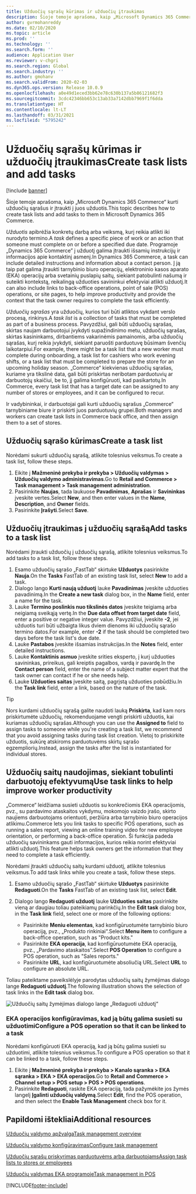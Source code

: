 ```yaml
---
title: Užduočių sąrašų kūrimas ir užduočių įtraukimas
description: Šioje temoje aprašoma, kaip „Microsoft Dynamics 365 Commerce“ kurti užduočių sąrašus ir įtraukti į juos užduotis.
author: gvrmohanreddy
ms.date: 02/10/2020
ms.topic: article
ms.prod: ''
ms.technology: ''
ms.search.form: ''
audience: Application User
ms.reviewer: v-chgri
ms.search.region: Global
ms.search.industry: ''
ms.author: gmohanv
ms.search.validFrom: 2020-02-03
ms.dyn365.ops.version: Release 10.0.9
ms.openlocfilehash: a0e49d1eced3bb62e78c630b137a5b86121682f3
ms.sourcegitcommit: 3cdc42346bb653c13ab33a7142dbb7969f1f6dda
ms.translationtype: HT
ms.contentlocale: lt-LT
ms.lasthandoff: 03/31/2021
ms.locfileid: "5795242"
---
```

# <a name="create-task-lists-and-add-tasks"></a><span data-ttu-id="10d99-103">Užduočių sąrašų kūrimas ir užduočių įtraukimas</span><span class="sxs-lookup"><span data-stu-id="10d99-103">Create task lists and add tasks</span></span>

[!include [banner](includes/banner.md)]

<span data-ttu-id="10d99-104">Šioje temoje aprašoma, kaip „Microsoft Dynamics 365 Commerce“ kurti užduočių sąrašus ir įtraukti į juos užduotis.</span><span class="sxs-lookup"><span data-stu-id="10d99-104">This topic describes how to create task lists and add tasks to them in Microsoft Dynamics 365 Commerce.</span></span>

<span data-ttu-id="10d99-105">*Užduotis* apibrėžia konkretų darbą arba veiksmą, kurį reikia atlikti iki nurodyto termino.</span><span class="sxs-lookup"><span data-stu-id="10d99-105">A *task* defines a specific piece of work or an action that someone must complete on or before a specified due date.</span></span> <span data-ttu-id="10d99-106">Programoje „Dynamics 365 Commerce” į užduotį galima įtraukti išsamių instrukcijų ir informacijos apie kontaktinį asmenį.</span><span class="sxs-lookup"><span data-stu-id="10d99-106">In Dynamics 365 Commerce, a task can include detailed instructions and information about a contact person.</span></span> <span data-ttu-id="10d99-107">Į ją taip pat galima įtraukti tarnybinio biuro operacijų, elektroninio kasos aparato (EKA) operacijų arba svetainių puslapių saitų, siekiant patobulinti našumą ir suteikti kontekstą, reikalingą užduoties savininkui efektyviai atlikti užduotį.</span><span class="sxs-lookup"><span data-stu-id="10d99-107">It can also include links to back-office operations, point of sale (POS) operations, or site pages, to help improve productivity and provide the context that the task owner requires to complete the task efficiently.</span></span>

<span data-ttu-id="10d99-108">*Užduočių sąrašas* yra užduočių, kurios turi būti atliktos vykdant verslo procesą, rinkinys.</span><span class="sxs-lookup"><span data-stu-id="10d99-108">A *task list* is a collection of tasks that must be completed as part of a business process.</span></span> <span data-ttu-id="10d99-109">Pavyzdžiui, gali būti užduočių sąrašas, skirtas naujam darbuotojui įvykdyti supažindinimo metu, užduočių sąrašas, skirtas kasininkams, dirbantiems vakarinėmis pamainomis, arba užduočių sąrašas, kurį reikia įvykdyti, siekiant paruošti parduotuvę būsimam švenčių laikotarpiui.</span><span class="sxs-lookup"><span data-stu-id="10d99-109">For example, there might be a task list that a new worker must complete during onboarding, a task list for cashiers who work evening shifts, or a task list that must be completed to prepare the store for an upcoming holiday season.</span></span> <span data-ttu-id="10d99-110">„Commerce“ kiekvienas užduočių sąrašas, kuriame yra tikslinė data, gali būti priskirtas neribotam parduotuvių ar darbuotojų skaičiui, be to, jį galima konfigūruoti, kad pasikartotų.</span><span class="sxs-lookup"><span data-stu-id="10d99-110">In Commerce, every task list that has a target date can be assigned to any number of stores or employees, and it can be configured to recur.</span></span>

<span data-ttu-id="10d99-111">Ir vadybininkai, ir darbuotojai gali kurti užduočių sąrašus „Commerce“ tarnybiniame biure ir priskirti juos parduotuvių grupei.</span><span class="sxs-lookup"><span data-stu-id="10d99-111">Both managers and workers can create task lists in Commerce back office, and then assign them to a set of stores.</span></span>

## <a name="create-a-task-list"></a><span data-ttu-id="10d99-112">Užduočių sąrašo kūrimas</span><span class="sxs-lookup"><span data-stu-id="10d99-112">Create a task list</span></span>

<span data-ttu-id="10d99-113">Norėdami sukurti užduočių sąrašą, atlikite tolesnius veiksmus.</span><span class="sxs-lookup"><span data-stu-id="10d99-113">To create a task list, follow these steps.</span></span>

1. <span data-ttu-id="10d99-114">Eikite į **Mažmeninė prekyba ir prekyba \> Užduočių valdymas \> Užduočių valdymo administravimas**.</span><span class="sxs-lookup"><span data-stu-id="10d99-114">Go to **Retail and Commerce \> Task management \> Task management administration**.</span></span>
1. <span data-ttu-id="10d99-115">Pasirinkite **Naujas**, tada laukuose **Pavadinimas**, **Aprašas** ir **Savininkas** įveskite vertes.</span><span class="sxs-lookup"><span data-stu-id="10d99-115">Select **New**, and then enter values in the **Name**, **Description**, and **Owner** fields.</span></span>
1. <span data-ttu-id="10d99-116">Pasirinkite **Įrašyti**.</span><span class="sxs-lookup"><span data-stu-id="10d99-116">Select **Save**.</span></span>

## <a name="add-tasks-to-a-task-list"></a><span data-ttu-id="10d99-117">Užduočių įtraukimas į užduočių sąrašą</span><span class="sxs-lookup"><span data-stu-id="10d99-117">Add tasks to a task list</span></span>

<span data-ttu-id="10d99-118">Norėdami įtraukti užduočių į užduočių sąrašą, atlikite tolesnius veiksmus.</span><span class="sxs-lookup"><span data-stu-id="10d99-118">To add tasks to a task list, follow these steps.</span></span>
 
1. <span data-ttu-id="10d99-119">Esamo užduočių sąrašo „FastTab“ skirtuke **Užduotys** pasirinkite **Nauja**.</span><span class="sxs-lookup"><span data-stu-id="10d99-119">On the **Tasks** FastTab of an existing task list, select **New** to add a task.</span></span>
1. <span data-ttu-id="10d99-120">Dialogo lango **Kurti naują užduotį** lauke **Pavadinimas** įveskite užduoties pavadinimą.</span><span class="sxs-lookup"><span data-stu-id="10d99-120">In the **Create a new task** dialog box, in the **Name** field, enter a name for the task.</span></span>
1. <span data-ttu-id="10d99-121">Lauke **Termino poslinkis nuo tikslinės datos** įveskite teigiamą arba neigiamą sveikąją vertę.</span><span class="sxs-lookup"><span data-stu-id="10d99-121">In the **Due data offset from target date** field, enter a positive or negative integer value.</span></span> <span data-ttu-id="10d99-122">Pavyzdžiui, įveskite **-2**, jei užduotis turi būti užbaigta likus dviem dienoms iki užduočių sąrašo termino datos.</span><span class="sxs-lookup"><span data-stu-id="10d99-122">For example, enter **-2** if the task should be completed two days before the task list's due date.</span></span>
1. <span data-ttu-id="10d99-123">Lauke **Pastabos** įveskite išsamias instrukcijas.</span><span class="sxs-lookup"><span data-stu-id="10d99-123">In the **Notes** field, enter detailed instructions.</span></span>
1. <span data-ttu-id="10d99-124">Lauke **Kontaktinis asmuo** įveskite srities eksperto, į kurį užduoties savininkas, prireikus, gali kreiptis pagalbos, vardą ir pavardę.</span><span class="sxs-lookup"><span data-stu-id="10d99-124">In the **Contact person** field, enter the name of a subject matter expert that the task owner can contact if he or she needs help.</span></span>
1. <span data-ttu-id="10d99-125">Lauke **Užduoties saitas** įveskite saitą, pagrįstą užduoties pobūdžiu.</span><span class="sxs-lookup"><span data-stu-id="10d99-125">In the **Task link** field, enter a link, based on the nature of the task.</span></span>

> [!TIP]
> <span data-ttu-id="10d99-126">Nors kurdami užduočių sąrašą galite naudoti lauką **Priskirta**, kad kam nors priskirtumėte užduočių, rekomenduojame vengti priskirti užduotis, kai kuriamas užduočių sąrašas.</span><span class="sxs-lookup"><span data-stu-id="10d99-126">Although you can use the **Assigned to** field to assign tasks to someone while you're creating a task list, we recommend that you avoid assigning tasks during task list creation.</span></span> <span data-ttu-id="10d99-127">Vietoj to priskirkite užduotis, sukūrę atskiroms parduotuvėms skirtų sąrašo egzempliorių.</span><span class="sxs-lookup"><span data-stu-id="10d99-127">Instead, assign the tasks after the list is instantiated for individual stores.</span></span>

## <a name="use-task-links-to-help-improve-worker-productivity"></a><span data-ttu-id="10d99-128">Užduočių saitų naudojimas, siekiant tobulinti darbuotojų efektyvumą</span><span class="sxs-lookup"><span data-stu-id="10d99-128">Use task links to help improve worker productivity</span></span>

<span data-ttu-id="10d99-129">„Commerce“ leidžiama susieti užduotis su konkrečiomis EKA operacijomis, pvz., su pardavimo ataskaitos vykdymu, mokomojo vaizdo įrašo, skirto naujiems darbuotojams orientuoti, peržiūra arba tarnybinio biuro operacijos atlikimu.</span><span class="sxs-lookup"><span data-stu-id="10d99-129">Commerce lets you link tasks to specific POS operations, such as running a sales report, viewing an online training video for new employee orientation, or performing a back-office operation.</span></span> <span data-ttu-id="10d99-130">Ši funkcija padeda užduočių savininkams gauti informacijos, kurios reikia norint efektyviai atlikti užduotį.</span><span class="sxs-lookup"><span data-stu-id="10d99-130">This feature helps task owners get the information that they need to complete a task efficiently.</span></span>

<span data-ttu-id="10d99-131">Norėdami įtraukti užduočių saitų kurdami užduotį, atlikite tolesnius veiksmus.</span><span class="sxs-lookup"><span data-stu-id="10d99-131">To add task links while you create a task, follow these steps.</span></span>

1. <span data-ttu-id="10d99-132">Esamo užduočių sąrašo „FastTab“ skirtuke **Užduotys** pasirinkite **Redaguoti**.</span><span class="sxs-lookup"><span data-stu-id="10d99-132">On the **Tasks** FastTab of an existing task list, select **Edit**.</span></span>
1. <span data-ttu-id="10d99-133">Dialogo lango **Redaguoti užduotį** lauke **Užduoties saitas** pasirinkite vieną ar daugiau toliau pateikiamų parinkčių.</span><span class="sxs-lookup"><span data-stu-id="10d99-133">In the **Edit task** dialog box, in the **Task link** field, select one or more of the following options:</span></span>

    - <span data-ttu-id="10d99-134">Pasirinkite **Meniu elementas**, kad konfigūruotumėte tarnybinio biuro operaciją, pvz., „Produkto rinkiniai“.</span><span class="sxs-lookup"><span data-stu-id="10d99-134">Select **Menu item** to configure a back-office operation, such as "Product kits."</span></span>
    - <span data-ttu-id="10d99-135">Pasirinkite **EKA operacija**, kad konfigūruotumėte EKA operaciją, pvz., „Pardavimo ataskaitos”.</span><span class="sxs-lookup"><span data-stu-id="10d99-135">Select **POS Operation** to configure a POS operation, such as "Sales reports."</span></span>
    - <span data-ttu-id="10d99-136">Pasirinkite **URL**, kad konfigūruotumėte absoliučią URL.</span><span class="sxs-lookup"><span data-stu-id="10d99-136">Select **URL** to configure an absolute URL.</span></span>

<span data-ttu-id="10d99-137">Toliau pateiktame paveikslėlyje parodytas užduočių saitų žymėjimas dialogo lange **Redaguoti užduotį**.</span><span class="sxs-lookup"><span data-stu-id="10d99-137">The following illustration shows the selection of task links in the **Edit task** dialog box.</span></span>

![Užduočių saitų žymėjimas dialogo lange „Redaguoti užduotį“](media/HQ-POS-Tasks-Linking.png)

### <a name="configure-a-pos-operation-so-that-it-can-be-linked-to-a-task"></a><span data-ttu-id="10d99-139">EKA operacijos konfigūravimas, kad ją būtų galima susieti su užduotimi</span><span class="sxs-lookup"><span data-stu-id="10d99-139">Configure a POS operation so that it can be linked to a task</span></span>

<span data-ttu-id="10d99-140">Norėdami konfigūruoti EKA operaciją, kad ją būtų galima susieti su užduotimi, atlikite tolesnius veiksmus.</span><span class="sxs-lookup"><span data-stu-id="10d99-140">To configure a POS operation so that it can be linked to a task, follow these steps.</span></span>

1. <span data-ttu-id="10d99-141">Eikite į **Mažmeninė prekyba ir prekyba \> Kanalo sąranka \> EKA sąranka \> EKA \> EKA operacijos**.</span><span class="sxs-lookup"><span data-stu-id="10d99-141">Go to **Retail and Commerce \> Channel setup \> POS setup \> POS \> POS operations**.</span></span>
1. <span data-ttu-id="10d99-142">Pasirinkite **Redaguoti**, raskite EKA operaciją, tada pažymėkite jos žymės langelį **Įgalinti užduočių valdymą**.</span><span class="sxs-lookup"><span data-stu-id="10d99-142">Select **Edit**, find the POS operation, and then select the **Enable Task Management** check box for it.</span></span>

## <a name="additional-resources"></a><span data-ttu-id="10d99-143">Papildomi ištekliai</span><span class="sxs-lookup"><span data-stu-id="10d99-143">Additional resources</span></span>

[<span data-ttu-id="10d99-144">Užduočių valdymo apžvalga</span><span class="sxs-lookup"><span data-stu-id="10d99-144">Task management overview</span></span>](task-mgmt-overview.md)

[<span data-ttu-id="10d99-145">Užduočių valdymo konfigūravimas</span><span class="sxs-lookup"><span data-stu-id="10d99-145">Configure task management</span></span>](task-mgmt-configure.md)

[<span data-ttu-id="10d99-146">Užduočių sąrašų priskyrimas parduotuvėms arba darbuotojams</span><span class="sxs-lookup"><span data-stu-id="10d99-146">Assign task lists to stores or employees</span></span>](task-mgmt-assign-lists.md)

[<span data-ttu-id="10d99-147">Užduočių valdymas EKA programoje</span><span class="sxs-lookup"><span data-stu-id="10d99-147">Task management in POS</span></span>](task-mgmt-POS.md)


[!INCLUDE[footer-include](../includes/footer-banner.md)]
